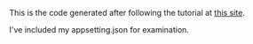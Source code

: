 This is the code generated after following the tutorial at [this site](https://docs.microsoft.com/en-us/aspnet/core/tutorials/first-mvc-app/?view=aspnetcore-2.1).

I've included my appsetting.json for examination.